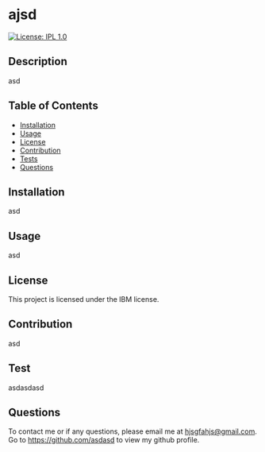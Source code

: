 
# ajsd
  [![License: IPL 1.0](https://img.shields.io/badge/License-IPL%201.0-blue.svg)](https://opensource.org/licenses/IPL-1.0)
## Description
asd


 
## Table of Contents 
* [Installation](#installation)
* [Usage](#usage)
* [License](#license)
* [Contribution](#contribution)
* [Tests](#test)
* [Questions](#questions)
    
## Installation
    
asd
## Usage 
    
asd
    
## License
This project is licensed under the IBM license.
    
## Contribution 
    
asd    
## Test 
    
asdasdasd   

## Questions
To contact me or if any questions, please email me at hjsgfahjs@gmail.com.
Go to https://github.com/asdasd to view my github profile.    
